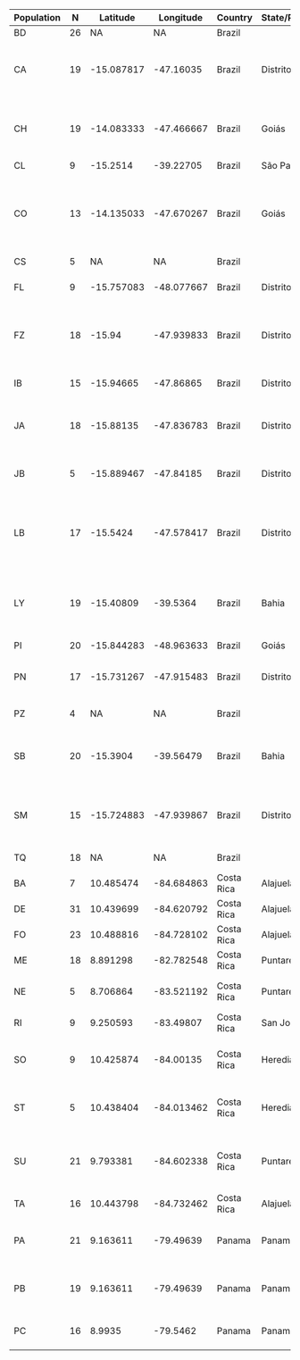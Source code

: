 | Population | N  | Latitude   | Longitude  | Country    | State/Provence   | Description                                                            |
|------------|----|------------|------------|------------|------------------|------------------------------------------------------------------------|
| BD         | 26 | NA         | NA         | Brazil     |                  | Brasília                                                               |
| CA         | 19 | -15.087817 | -47.16035  | Brazil     | Distrito Federal | Estação Ecológica de Águas Emendadas (Area 2)                          |
| CH         | 19 | -14.083333 | -47.466667 | Brazil     | Goiás            | Parque Nacional da Chapada dos Veadeiros (Area 1)                      |
| CL         | 9  | -15.2514   | -39.22705  | Brazil     | São Paulo        | Colônia                                                                |
| CO         | 13 | -14.135033 | -47.670267 | Brazil     | Goiás            | Parque Nacional da Chapada dos Veadeiros (Area 2; near Colinas do Sul) |
| CS         | 5  | NA         | NA         | Brazil     |                  | CSA                                                                    |
| FL         | 9  | -15.757083 | -48.077667 | Brazil     | Distrito Federal | Brasília National Forest                                               |
| FZ         | 18 | -15.94     | -47.939833 | Brazil     | Distrito Federal | Water treatment facility (Area 1; entrance of forest)                  |
| IB         | 15 | -15.94665  | -47.86865  | Brazil     | Distrito Federal | Reserva Ecológica de IBGE                                              |
| JA         | 18 | -15.88135  | -47.836783 | Brazil     | Distrito Federal | Jardim Botânico de Brasília (Area 1)                                   |
| JB         | 5  | -15.889467 | -47.84185  | Brazil     | Distrito Federal | Jardim Botânico de Brasília (Area 2)                                   |
| LB         | 17 | -15.5424   | -47.578417 | Brazil     | Distrito Federal | Estação Ecológica de Águas Emendadas (Area 1; Local Baldes)            |
| LY         | 19 | -15.40809  | -39.5364   | Brazil     | Bahia            | Serra Bonita Reserve (Area 1; Fazenda do Santo Domingo)                |
| PI         | 20 | -15.844283 | -48.963633 | Brazil     | Goiás            | Pirenópolis                                                            |
| PN         | 17 | -15.731267 | -47.915483 | Brazil     | Distrito Federal | Parque Nacional Brasília (Area 1)                                      |
| PZ         | 4  | NA         | NA         | Brazil     |                  | poco azul (mixed bag)                                                  |
| SB         | 20 | -15.3904   | -39.56479  | Brazil     | Bahia            | Serra Bonita Reserve (Area 2; trilha das bromélias)                    |
| SM         | 15 | -15.724883 | -47.939867 | Brazil     | Distrito Federal | Parque Nacional Brasília (Area 2; near stream)                         |
| TQ         | 18 | NA         | NA         | Brazil     |                  | TAQ (mixed bag)                                                        |
| BA         | 7  | 10.485474  | -84.684863 | Costa Rica | Alajuela         | Baldi Hot Springs                                                      |
| DE         | 31 | 10.439699  | -84.620792 | Costa Rica | Alajuela         | Reserva Dendrobates                                                    |
| FO         | 23 | 10.488816  | -84.728102 | Costa Rica | Alajuela         | Volcán Arenal                                                          |
| ME         | 18 | 8.891298   | -82.782548 | Costa Rica | Puntarenas       | Las Mellizas                                                           |
| NE         | 5  | 8.706864   | -83.521192 | Costa Rica | Puntarenas       | Fundación Neotrópica (BOSCOSA)                                         |
| RI         | 9  | 9.250593   | -83.49807  | Costa Rica | San José         | Río Convento                                                           |
| SO         | 9  | 10.425874  | -84.00135  | Costa Rica | Heredia          | La Selva Biological Station (Area 1)                                   |
| ST         | 5  | 10.438404  | -84.013462 | Costa Rica | Heredia          | La Selva Biological Station (Area 2)                                   |
| SU         | 21 | 9.793381   | -84.602338 | Costa Rica | Puntarenas       | South of Tárcoles, along the Costanera Sur                             |
| TA         | 16 | 10.443798  | -84.732462 | Costa Rica | Alajuela         | Río Agua Caliente                                                      |
| PA         | 21 | 9.163611   | -79.49639  | Panama     | Panamá           | Cerro Azul; road to microwave towers                                   |
| PB         | 19 | 9.163611   | -79.49639  | Panama     | Panamá           | Cerro Azul; road to microwave towers                                   |
| PC         | 16 | 8.9935     | -79.5462   | Panama     | Panamá           | Parque Natural Metropolitano                                           |
